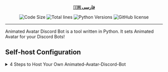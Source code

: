 <div align="center">

[**🇮🇷 فارسی**](.github/README/fa.md)
</div>

<p align="center">
    <img src="https://img.shields.io/github/languages/code-size/robonamari/Animated-Avatar-Discord-Bot?style=flat" alt="Code Size">
    <img src="https://tokei.rs/b1/github/robonamari/Animated-Avatar-Discord-Bot?style=flat" alt="Total lines">
    <img src="https://img.shields.io/badge/python-%5E3.9-blue" alt="Python Versions">
    <img src="https://img.shields.io/github/license/robonamari/Animated-Avatar-Discord-Bot" alt="GitHub license">
</p>

---

Animated Avatar Discord Bot is a tool written in Python. It sets Animated Avatar for your Discord Bots!

## Self-host Configuration
<details>
<summary>4 Steps to Host Your Own Animated-Avatar-Discord-Bot</summary>

### 1. Clone the Repository
```bash
git clone https://github.com/robonamari/Animated-Avatar-Discord-Bot
```

### 2. Install Python and Dependencies
Install Python, then install the required Python dependencies:
```bash
pip install -r requirements.txt
```

### 3. Configure the Script
1. Put your Avatar File in the folder then change [line 5](main.py#L5) and set your Path.
2. Set your Bot Token in [line 6](main.py#L6).

### 4. Run the Script
```bash
python main.py
```

### Done!
Your script should be fully configured and ready to run!

</details>
